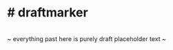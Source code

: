 


<div id="draftmarker"><h1># draftmarker</h1><br>~ everything past here is purely draft placeholder text ~  </div>
